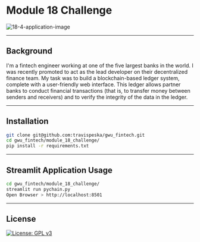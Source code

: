 # Module 18 Challenge

![18-4-application-image](https://user-images.githubusercontent.com/25112189/184557371-0b165467-faa9-414f-97be-fa9da9a916f8.png)

---

## Background
I'm a fintech engineer working at one of the five largest banks in the world. I was recently promoted to act as the lead developer on their decentralized finance team. My task was to build a blockchain-based ledger system, complete with a user-friendly web interface. This ledger allows partner banks to conduct financial transactions (that is, to transfer money between senders and receivers) and to verify the integrity of the data in the ledger.

---

## Installation

```sh
git clone git@github.com:travispeska/gwu_fintech.git
cd gwu_fintech/module_18_challenge/
pip install -r requirements.txt
```

---

## Streamlit Application Usage

```sh
cd gwu_fintech/module_18_challenge/
streamlit run pychain.py
Open Browser > http://localhost:8501
```

---

## License

[![License: GPL v3](https://img.shields.io/badge/License-GPLv3-blue.svg)](https://www.gnu.org/licenses/gpl-3.0)
